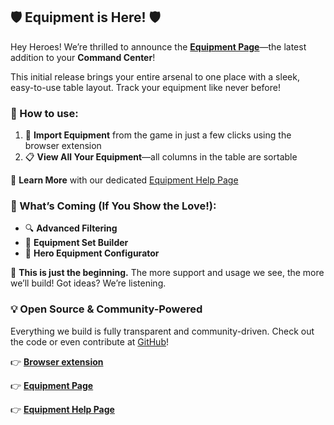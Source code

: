 ## 🛡️ Equipment is Here! 🛡️


Hey Heroes! We’re thrilled to announce the **[Equipment Page](https://forgeofgames.com/command-center/equipment)**—the latest addition to your **Command Center**!

This initial release brings your entire arsenal to one place with a sleek, easy-to-use table layout. Track your equipment like never before!

### 🧰 How to use:
1) 🔄 **Import Equipment** from the game in just a few clicks using the browser extension
2) 📋 **View All Your Equipment**—all columns in the table are sortable

📖 **Learn More** with our dedicated [Equipment Help Page](https://forgeofgames.com/help/equipment)

### 🚀 What’s Coming (If You Show the Love!):
- 🔍 **Advanced Filtering**
- 🧱 **Equipment Set Builder**
- 🧙 **Hero Equipment Configurator**

💬 **This is just the beginning.** The more support and usage we see, the more we’ll build! Got ideas? We’re listening.

### 💡 Open Source & Community-Powered
Everything we build is fully transparent and community-driven. Check out the code or even contribute at [GitHub](https://github.com/IngweLand/forge-of-games)!


👉 **[Browser extension](https://forgeofgames.com/help/browser-extension)**

👉 **[Equipment Page](https://forgeofgames.com/command-center/equipment)**

👉 **[Equipment Help Page](https://forgeofgames.com/help/equipment)**

